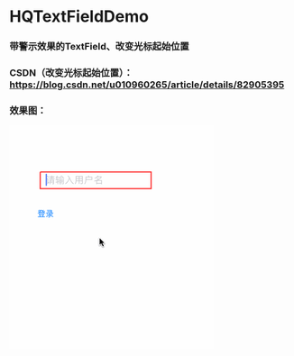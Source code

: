 # HQTextFieldDemo

### 带警示效果的TextField、改变光标起始位置
### CSDN（改变光标起始位置）：https://blog.csdn.net/u010960265/article/details/82905395

### 效果图：
![images](https://github.com/HanQiGod/HQTextFieldDemo/blob/master/HQTextFieldDemo/txtfield.gif)
